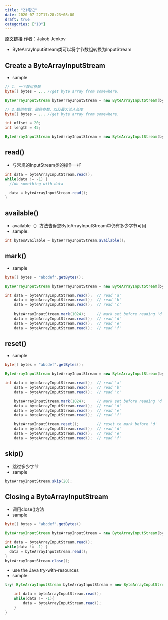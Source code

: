 ```yaml
---
title: "21笔记"
date: 2020-07-22T17:28:23+08:00
draft: true
categories: ["IO"]
---
```

[原文链接](http://tutorials.jenkov.com/java-io) 作者：Jakob Jenkov

+ ByteArrayInputStream类可以将字节数组转换为InputStream

## Create a ByteArrayInputStream
+ sample
```java
// 1. 一个数组参数
byte[] bytes = ... //get byte array from somewhere.

ByteArrayInputStream byteArrayInputStream = new ByteArrayInputStream(bytes);

// 2.数组参数，偏移参数，以及最大读入长度
byte[] bytes = ... //get byte array from somewhere.

int offset = 20;
int length = 45;

ByteArrayInputStream byteArrayInputStream = new ByteArrayInputStream(bytes, offset, length);
```

## read()
+ 与常规的InputStream类的操作一样
```java
int data = byteArrayInputStream.read();
while(data != -1) {
  //do something with data

  data = byteArrayInputStream.read();
}
```
## available()
+ available（）方法告诉您ByteArrayInputStream中仍有多少字节可用
+ sample:
```java
int bytesAvailable = byteArrayInputStream.available();
```

## mark()
+ sample
```java
byte[] bytes = "abcdef".getBytes();

ByteArrayInputStream byteArrayInputStream = new ByteArrayInputStream(bytes);

int data = byteArrayInputStream.read();  // read 'a'
    data = byteArrayInputStream.read();  // read 'b'
    data = byteArrayInputStream.read();  // read 'c'

    byteArrayInputStream.mark(1024);     // mark set before reading 'd'
    data = byteArrayInputStream.read();  // read 'd'
    data = byteArrayInputStream.read();  // read 'e'
    data = byteArrayInputStream.read();  // read 'f'
```

## reset()
+ sample
```java
byte[] bytes = "abcdef".getBytes();

ByteArrayInputStream byteArrayInputStream = new ByteArrayInputStream(bytes);

int data = byteArrayInputStream.read();  // read 'a'
    data = byteArrayInputStream.read();  // read 'b'
    data = byteArrayInputStream.read();  // read 'c'

    byteArrayInputStream.mark(1024);     // mark set before reading 'd'
    data = byteArrayInputStream.read();  // read 'd'
    data = byteArrayInputStream.read();  // read 'e'
    data = byteArrayInputStream.read();  // read 'f'

    byteArrayInputStream.reset();        // reset to mark before 'd'
    data = byteArrayInputStream.read();  // read 'd'
    data = byteArrayInputStream.read();  // read 'e'
    data = byteArrayInputStream.read();  // read 'f'
```

## skip()
+ 跳过多少字节
+ sample
```java
byteArrayInputStream.skip(20);
```

## Closing a ByteArrayInputStream
+ 调用close()方法
+ sample
```java
byte[] bytes = "abcdef".getBytes()

ByteArrayInputStream byteArrayInputStream = new ByteArrayInputStream(bytes);

int data = byteArrayInputStream.read();
while(data != -1) {
  data = byteArrayInputStream.read();
}
byteArrayInputStream.close();
```
+ use the Java try-with-resources
+ sample:
```java
try( ByteArrayInputStream byteArrayInputStream = new ByteArrayInputStream("abcdef".getBytes()) ) {

    int data = byteArrayInputStream.read();
    while(data != -1){
        data = byteArrayInputStream.read();
    }
}
```
